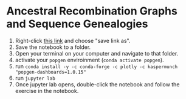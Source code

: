 # Ancestral Recombination Graphs and Sequence Genealogies

1. Right-click [this link](https://raw.githubusercontent.com/kaspermunch/popgen-dashboards/main/popgen_dashboards/notebook.ipynb) and choose "save link as".
2. Save the notebook to a folder.
4. Open your terminal on your computer and navigate to that folder.
5. activate your `popgen` enviroinment (`conda activate popgen`).
6. run `conda install -y -c conda-forge -c plotly -c kaspermunch "popgen-dashboards=1.0.15"`
7. run `jupyter lab`
8. Once jupyter lab opens, double-click the notebook and follow the exercise in the notebook.

<!-- Log into [UCloud](https://cloud.sdu.dk/app/dashboard) and complete this part of the exercise there. -->


<!-- Set this up on your own machine

```
conda create --name popgen-dashboards -c conda-forge -c plotly -c kaspermunch popgen-dashboards
```

First, clone the following github: 

git clone https://github.com/kaspermunch/popgen-dashboards/

Then download the notebook by right-clicking <a href="https://raw.githubusercontent.com/kaspermunch/PopulationGenomicsCourse/master/Notebooks/arg-dashboard.ipynb" download="arg-dashboard.ipynb">
this link
</a> and "choose save link as". Place it in the popgen_dashboards folder, and run it using jupyter notebook -e popgen-dashboards -->
